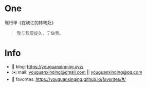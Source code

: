 
# One 
 
  
陈行甲《在峡江的转弯处》 
 
>我与我周旋久，宁做我。        
 

# Info

- 📝 blog: https://youguanxinqing.xyz/
- ✉️  mail: youguanxinqing@gmail.com || youguanxinqing@qq.com
- 📙 favorites: https://youguanxinqing.github.io/favorites/#/
